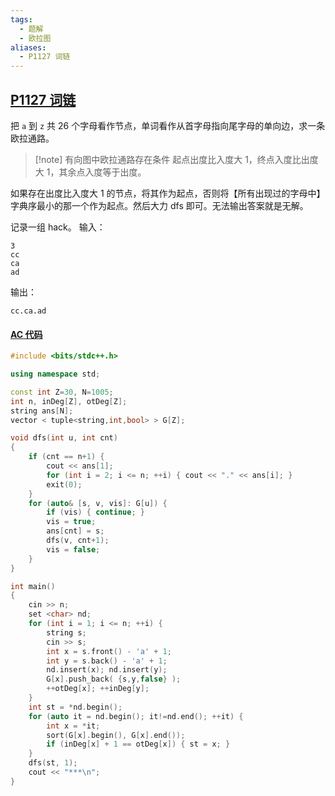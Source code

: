 ```yaml
---
tags:
  - 题解
  - 欧拉图
aliases:
  - P1127 词链
---
```

## [P1127 词链](https://www.luogu.com.cn/problem/P1127)

把 $\texttt{a}$ 到 $\texttt{z}$ 共 $26$ 个字母看作节点，单词看作从首字母指向尾字母的单向边，求一条欧拉通路。

> [!note] 有向图中欧拉通路存在条件
> 起点出度比入度大 $1$，终点入度比出度大 $1$，其余点入度等于出度。

如果存在出度比入度大 $1$ 的节点，将其作为起点，否则将【所有出现过的字母中】字典序最小的那一个作为起点。然后大力 dfs 即可。无法输出答案就是无解。

记录一组 hack。
输入：
```
3
cc
ca
ad
```
输出：
```
cc.ca.ad
```

#### [AC 代码](https://www.luogu.com.cn/record/196699333)

```cpp
#include <bits/stdc++.h>

using namespace std;

const int Z=30, N=1005;
int n, inDeg[Z], otDeg[Z];
string ans[N];
vector < tuple<string,int,bool> > G[Z];

void dfs(int u, int cnt)
{
    if (cnt == n+1) {
        cout << ans[1];
        for (int i = 2; i <= n; ++i) { cout << "." << ans[i]; }
        exit(0);
    }
    for (auto& [s, v, vis]: G[u]) {
        if (vis) { continue; }
        vis = true;
        ans[cnt] = s;
        dfs(v, cnt+1);
        vis = false;
    }
}

int main()
{
    cin >> n;
    set <char> nd;
    for (int i = 1; i <= n; ++i) {
        string s;
        cin >> s;
        int x = s.front() - 'a' + 1;
        int y = s.back() - 'a' + 1;
        nd.insert(x); nd.insert(y);
        G[x].push_back( {s,y,false} );
        ++otDeg[x]; ++inDeg[y];
    }
    int st = *nd.begin();
    for (auto it = nd.begin(); it!=nd.end(); ++it) {
        int x = *it;
        sort(G[x].begin(), G[x].end());
        if (inDeg[x] + 1 == otDeg[x]) { st = x; }
    }
    dfs(st, 1);
    cout << "***\n";
}
```
